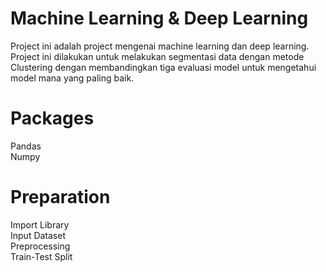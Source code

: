 # Machine Learning & Deep Learning
Project ini adalah project mengenai machine learning dan deep learning. Project ini dilakukan untuk melakukan segmentasi data dengan metode Clustering dengan membandingkan tiga evaluasi model untuk mengetahui model mana yang paling baik.

# Packages
Pandas </br>
Numpy

# Preparation
Import Library </br>
Input Dataset </br>
Preprocessing </br>
Train-Test Split </br>
